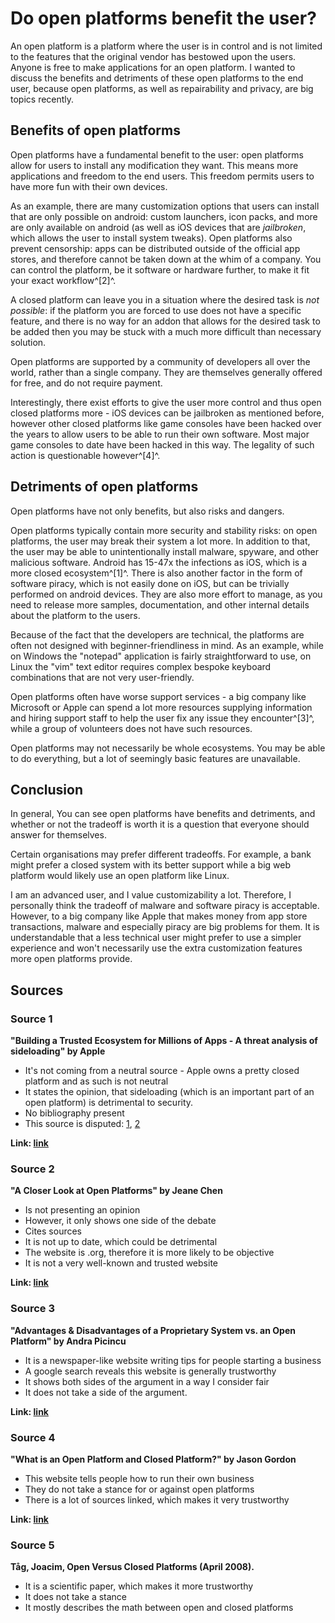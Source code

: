 # Do open platforms benefit the user?
An open platform is a platform where the user is in control and is not limited to the features that the original vendor has bestowed upon the users. Anyone is free to
make applications for an open platform. I wanted to discuss the benefits and detriments of these open platforms to the end user, because open platforms, as well as
repairability and privacy, are big topics recently.

<!-- TODO: Moze dodaj cos w rodzaju "jako przykladow bedziemy uzywac iOS i Android ktore wszyscy dobrze znaja" -->


## Benefits of open platforms
Open platforms have a fundamental benefit to the user: open platforms allow for users to install any modification they want. This means more applications and freedom to the end users. This freedom permits users to have more fun with their own devices.

As an example, there are many customization options that users can install that are only possible on android: custom launchers, icon packs, and more are only available on android (as well as iOS devices that are _jailbroken_, which allows the user to install system tweaks).
Open platforms also prevent censorship: apps can be distributed outside of the official app stores, and therefore cannot be taken down at the whim of a company.
You can control the platform, be it software or hardware further, to make it fit your exact workflow^[2]^. 

A closed platform can leave you in a situation where the desired task is _not possible_: if the platform you are forced to use does not have a specific feature, and
there is no way for an addon that allows for the desired task to be added then you may be stuck with a much more difficult than necessary solution.

Open platforms are supported by a community of developers all over the world, rather than a single company. They are themselves generally offered for free, and do not require payment. 

Interestingly, there exist efforts to give the user more control and thus open closed platforms more - iOS devices can be jailbroken as mentioned before, however 
other closed platforms like game consoles have been hacked over the years to allow users to be able to run their own software. Most 
major game consoles to date have been hacked in this way. The legality of such action is questionable however^[4]^.

## Detriments of open platforms
Open platforms have not only benefits, but also risks and dangers.

Open platforms typically contain more security and stability risks: on open platforms, the user may break their system a lot more. In addition to that, the user may be able
to unintentionally install malware, spyware, and other malicious software. Android has 15-47x the infections as iOS, which is a more closed ecosystem^[1]^. There is
also another factor in the form of software piracy, which is not easily done on iOS, but can be trivially performed on android devices. They are also more effort to
manage, as you need to release more samples, documentation, and other internal details about the platform to the users.

Because of the fact that the developers are technical, the platforms are often not designed with beginner-friendliness in mind.
As an example, while on Windows the "notepad" application is fairly straightforward to use, on Linux the "vim" text editor requires complex bespoke keyboard
combinations that are not very user-friendly.

Open platforms often have worse support services - a big company like Microsoft or Apple can spend a lot more resources supplying information and hiring
support staff to help the user fix any issue they encounter^[3]^, while a group of volunteers does not have such resources.

Open platforms may not necessarily be whole ecosystems. You may be able to do everything, but a lot of seemingly basic
features are unavailable.

## Conclusion
In general, You can see open platforms have benefits and detriments, and whether or not the tradeoff is worth it is
a question that everyone should answer for themselves.

Certain organisations may prefer different tradeoffs. For example, a bank might prefer a closed system with its better 
support while a big web platform would likely use an open platform like Linux.

I am an advanced user, and I value customizability a lot. Therefore, I personally think the tradeoff of malware and software piracy is acceptable. However, to a big company like Apple that makes money
from app store transactions, malware and especially piracy are big problems for them. It is understandable that a less technical user might prefer to use a simpler
experience and won't necessarily use the extra customization features more open platforms provide.

## Sources
### Source 1

**"Building a Trusted Ecosystem for Millions of Apps - A threat analysis of sideloading" by Apple**

 - It's not coming from a neutral source - Apple owns a pretty closed platform and as such is not neutral
 - It states the opinion, that sideloading (which is an important part of an open platform) is detrimental to security.
 - No bibliography present
 - This source is disputed: [1](https://www.androidcentral.com/why-apple-wrong-about-sideloading), [2](https://9to5mac.com/2021/11/03/comment-apples-rant-against-app-sideloading-on-ios-contradicts-itself-thanks-to-macos/)

**Link: [link](https://www.apple.com/privacy/docs/Building_a_Trusted_Ecosystem_for_Millions_of_Apps_A_Threat_Analysis_of_Sideloading.pdf)**

### Source 2

**"A Closer Look at Open Platforms" by Jeane Chen**

 - Is not presenting an opinion
 - However, it only shows one side of the debate
 - Cites sources
 - It is not up to date, which could be detrimental
 - The website is .org, therefore it is more likely to be objective
 - It is not a very well-known and trusted website

**Link: [link](https://www.nysaenet.org/resources1/inviewnewsletter/archives/2009/april2009/inview042009_article6)**

### Source 3

**"Advantages & Disadvantages of a Proprietary System vs. an Open Platform" by Andra Picincu**

 - It is a newspaper-like website writing tips for people starting a business
 - A google search reveals this website is generally trustworthy
 - It shows both sides of the argument in a way I consider fair
 - It does not take a side of the argument.

**Link: [link](https://smallbusiness.chron.com/advantages-three-disadvantages-proprietary-system-vs-open-platform-38010.html)**

### Source 4

**"What is an Open Platform and Closed Platform?" by Jason Gordon**

 - This website tells people how to run their own business
 - They do not take a stance for or against open platforms
 - There is a lot of sources linked, which makes it very trustworthy

**Link: [link](https://thebusinessprofessor.com/en_US/mgmt-operations/open-platforms-vs-closed-platforms-definition)**

### Source 5

**Tåg, Joacim, Open Versus Closed Platforms (April 2008).**

 - It is a scientific paper, which makes it more trustworthy
 - It does not take a stance
 - It mostly describes the math between open and closed platforms

